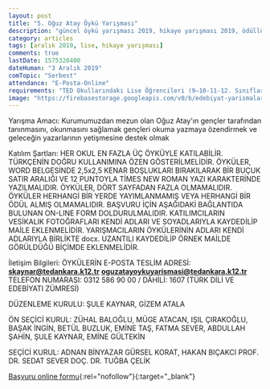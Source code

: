 ```yaml
---
layout: post
title: "5. Oğuz Atay Öykü Yarışması"
description: "güncel öykü yarışması 2019, hikaye yarışması 2019, ödüllü yarışmalar 2019, ted ankara"
category: articles
tags: [aralık 2019, lise, hikaye yarışması]
comments: true
lastDate: 1575320400
dateHuman: "3 Aralık 2019"
comTopic: "Serbest"
attendance: "E-Posta-Online"
requirements: "TED Okullarındaki Lise Öğrencileri (9–10-11-12. Sınıflar Düzeyinde)"  
image: "https://firebasestorage.googleapis.com/v0/b/edebiyat-yarismalari.appspot.com/o/5-oguz-atay-oyku-yarismasi.jpg?alt=media&token=b15718e9-a8c6-4302-b244-9f235fc27749"
---
```


Yarışma Amacı:
Kurumumuzdan mezun olan Oğuz Atay'ın gençler tarafından tanınmasını, okunmasını sağlamak gençleri okuma yazmaya özendirmek ve geleceğin yazarlarının yetişmesine destek olmak

Katılım Şartları:
HER OKUL EN FAZLA ÜÇ ÖYKÜYLE KATILABİLİR.
TÜRKÇENİN DOĞRU KULLANIMINA ÖZEN GÖSTERİLMELİDİR.
ÖYKÜLER, WORD BELGESİNDE 2,5x2,5 KENAR BOŞLUKLARI BIRAKILARAK BİR BUÇUK SATIR ARALIĞI VE 12 PUNTOYLA TİMES NEW ROMAN YAZI KARAKTERİNDE YAZILMALIDIR.
ÖYKÜLER, DÖRT SAYFADAN FAZLA OLMAMALIDIR.
ÖYKÜLER HERHANGİ BİR YERDE YAYIMLANMAMIŞ VEYA HERHANGİ BİR ÖDÜL ALMIŞ OLMAMALIDIR.
BAŞVURU İÇİN AŞAĞIDAKİ BAĞLANTIDA BULUNAN ON-LINE FORM DOLDURULMALIDIR.
KATILIMCILARIN VESİKALIK FOTOĞRAFLARI KENDİ ADLARI VE SOYADLARIYLA KAYDEDİLİP MAİLE EKLENMELİDİR.
YARIŞMACILARIN ÖYKÜLERİNİN ADLARI KENDİ ADLARIYLA BİRLİKTE docx. UZANTILI KAYDEDİLİP ÖRNEK MAİLDE GÖRÜLDÜĞÜ BİÇİMDE EKLENMELİDİR.

İletişim Bilgileri: 
ÖYKÜLERİN E-POSTA TESLİM ADRESİ:
**skaynar@tedankara.k12.tr**
**oguzatayoykuyarismasi@tedankara.k12.tr**
TELEFON NUMARASI: 0312 586 90 00 / DÂHİLİ: 1607 (TÜRK DİLİ VE EDEBİYATI ZÜMRESİ)

DÜZENLEME KURULU:
ŞULE KAYNAR, GİZEM ATALA

ÖN SEÇİCİ KURUL:
ZÜHAL BALOĞLU, MÜGE ATACAN, IŞIL ÇIRAKOĞLU, BAŞAK İNGİN, BETÜL BUZLUK, EMİNE TAŞ, FATMA SEVER, ABDULLAH ŞAHİN, ŞULE KAYNAR, EMİNE GÜLTEKİN

SEÇİCİ KURUL:
ADNAN BİNYAZAR
GÜRSEL KORAT,
HAKAN BIÇAKCI
PROF. DR. SEDAT SEVER
DOÇ. DR. TUĞBA ÇELİK

[Başvuru online formu](https://www.tedankara.k12.tr/index.php/kampuste-yasam/duyurular/item/1340-oguz-atay-oyku-yazma-yarismasi?utm_source=edebiyatyarismalari.com&utm_medium=affiliate&utm_campaign=cpc){:rel="nofollow"}{:target="_blank"}

